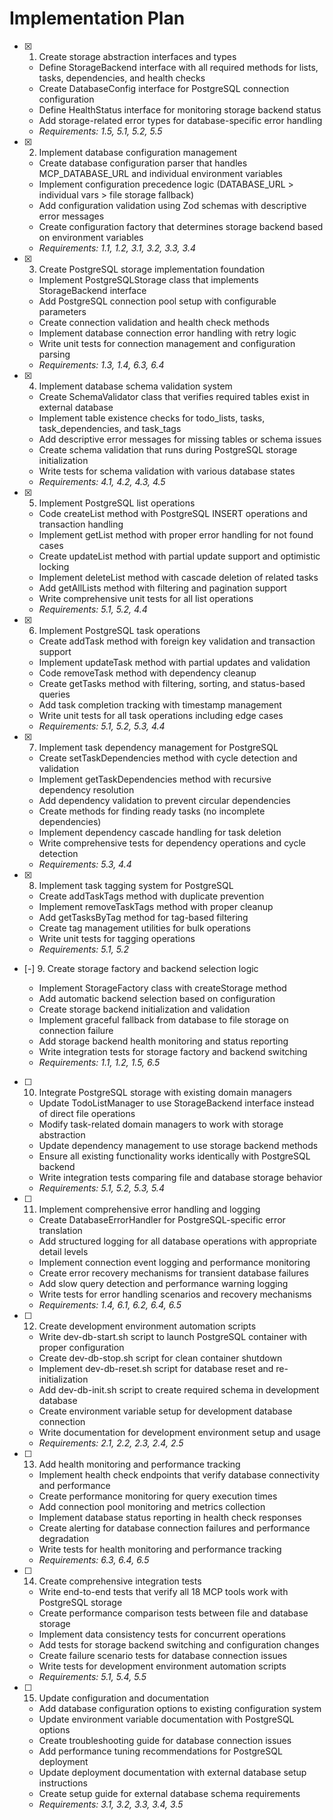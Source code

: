 # Implementation Plan

- [x] 1. Create storage abstraction interfaces and types

  - Define StorageBackend interface with all required methods for lists, tasks, dependencies, and health checks
  - Create DatabaseConfig interface for PostgreSQL connection configuration
  - Define HealthStatus interface for monitoring storage backend status
  - Add storage-related error types for database-specific error handling
  - _Requirements: 1.5, 5.1, 5.2, 5.5_

- [x] 2. Implement database configuration management

  - Create database configuration parser that handles MCP_DATABASE_URL and individual environment variables
  - Implement configuration precedence logic (DATABASE_URL > individual vars > file storage fallback)
  - Add configuration validation using Zod schemas with descriptive error messages
  - Create configuration factory that determines storage backend based on environment variables
  - _Requirements: 1.1, 1.2, 3.1, 3.2, 3.3, 3.4_

- [x] 3. Create PostgreSQL storage implementation foundation

  - Implement PostgreSQLStorage class that implements StorageBackend interface
  - Add PostgreSQL connection pool setup with configurable parameters
  - Create connection validation and health check methods
  - Implement database connection error handling with retry logic
  - Write unit tests for connection management and configuration parsing
  - _Requirements: 1.3, 1.4, 6.3, 6.4_

- [x] 4. Implement database schema validation system

  - Create SchemaValidator class that verifies required tables exist in external database
  - Implement table existence checks for todo_lists, tasks, task_dependencies, and task_tags
  - Add descriptive error messages for missing tables or schema issues
  - Create schema validation that runs during PostgreSQL storage initialization
  - Write tests for schema validation with various database states
  - _Requirements: 4.1, 4.2, 4.3, 4.5_

- [x] 5. Implement PostgreSQL list operations

  - Code createList method with PostgreSQL INSERT operations and transaction handling
  - Implement getList method with proper error handling for not found cases
  - Create updateList method with partial update support and optimistic locking
  - Implement deleteList method with cascade deletion of related tasks
  - Add getAllLists method with filtering and pagination support
  - Write comprehensive unit tests for all list operations
  - _Requirements: 5.1, 5.2, 4.4_

- [x] 6. Implement PostgreSQL task operations

  - Create addTask method with foreign key validation and transaction support
  - Implement updateTask method with partial updates and validation
  - Code removeTask method with dependency cleanup
  - Create getTasks method with filtering, sorting, and status-based queries
  - Add task completion tracking with timestamp management
  - Write unit tests for all task operations including edge cases
  - _Requirements: 5.1, 5.2, 5.3, 4.4_

- [x] 7. Implement task dependency management for PostgreSQL

  - Create setTaskDependencies method with cycle detection and validation
  - Implement getTaskDependencies method with recursive dependency resolution
  - Add dependency validation to prevent circular dependencies
  - Create methods for finding ready tasks (no incomplete dependencies)
  - Implement dependency cascade handling for task deletion
  - Write comprehensive tests for dependency operations and cycle detection
  - _Requirements: 5.3, 4.4_

- [x] 8. Implement task tagging system for PostgreSQL

  - Create addTaskTags method with duplicate prevention
  - Implement removeTaskTags method with proper cleanup
  - Add getTasksByTag method for tag-based filtering
  - Create tag management utilities for bulk operations
  - Write unit tests for tagging operations
  - _Requirements: 5.1, 5.2_

- [-] 9. Create storage factory and backend selection logic

  - Implement StorageFactory class with createStorage method
  - Add automatic backend selection based on configuration
  - Create storage backend initialization and validation
  - Implement graceful fallback from database to file storage on connection failure
  - Add storage backend health monitoring and status reporting
  - Write integration tests for storage factory and backend switching
  - _Requirements: 1.1, 1.2, 1.5, 6.5_

- [ ] 10. Integrate PostgreSQL storage with existing domain managers

  - Update TodoListManager to use StorageBackend interface instead of direct file operations
  - Modify task-related domain managers to work with storage abstraction
  - Update dependency management to use storage backend methods
  - Ensure all existing functionality works identically with PostgreSQL backend
  - Write integration tests comparing file and database storage behavior
  - _Requirements: 5.1, 5.2, 5.3, 5.4_

- [ ] 11. Implement comprehensive error handling and logging

  - Create DatabaseErrorHandler for PostgreSQL-specific error translation
  - Add structured logging for all database operations with appropriate detail levels
  - Implement connection event logging and performance monitoring
  - Create error recovery mechanisms for transient database failures
  - Add slow query detection and performance warning logging
  - Write tests for error handling scenarios and recovery mechanisms
  - _Requirements: 1.4, 6.1, 6.2, 6.4, 6.5_

- [ ] 12. Create development environment automation scripts

  - Write dev-db-start.sh script to launch PostgreSQL container with proper configuration
  - Create dev-db-stop.sh script for clean container shutdown
  - Implement dev-db-reset.sh script for database reset and re-initialization
  - Add dev-db-init.sh script to create required schema in development database
  - Create environment variable setup for development database connection
  - Write documentation for development environment setup and usage
  - _Requirements: 2.1, 2.2, 2.3, 2.4, 2.5_

- [ ] 13. Add health monitoring and performance tracking

  - Implement health check endpoints that verify database connectivity and performance
  - Create performance monitoring for query execution times
  - Add connection pool monitoring and metrics collection
  - Implement database status reporting in health check responses
  - Create alerting for database connection failures and performance degradation
  - Write tests for health monitoring and performance tracking
  - _Requirements: 6.3, 6.4, 6.5_

- [ ] 14. Create comprehensive integration tests

  - Write end-to-end tests that verify all 18 MCP tools work with PostgreSQL storage
  - Create performance comparison tests between file and database storage
  - Implement data consistency tests for concurrent operations
  - Add tests for storage backend switching and configuration changes
  - Create failure scenario tests for database connection issues
  - Write tests for development environment automation scripts
  - _Requirements: 5.1, 5.4, 5.5_

- [ ] 15. Update configuration and documentation
  - Add database configuration options to existing configuration system
  - Update environment variable documentation with PostgreSQL options
  - Create troubleshooting guide for database connection issues
  - Add performance tuning recommendations for PostgreSQL deployment
  - Update deployment documentation with external database setup instructions
  - Create setup guide for external database schema requirements
  - _Requirements: 3.1, 3.2, 3.3, 3.4, 3.5_
